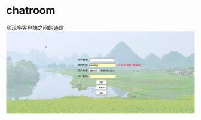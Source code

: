 # chatroom
实现多客户端之间的通信
![Image text](https://github.com/yangyanjun/chatroom/blob/master/img-readme/1.png)
